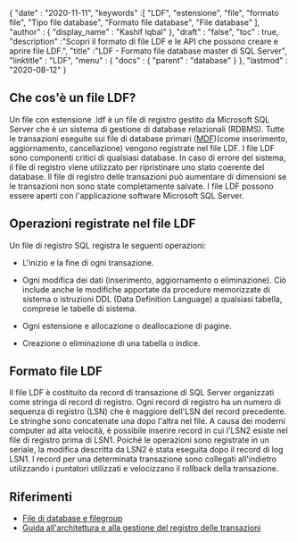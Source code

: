 {
  "date" : "2020-11-11",
  "keywords" :[ "LDF", "estensione", "file", "formato file", "Tipo file database", "Formato file database", "File database" ],
  "author" : {
    "display_name" : "Kashif Iqbal"
},
  "draft" : "false",
  "toc" : true,
  "description" :"Scopri il formato di file LDF e le API che possono creare e aprire file LDF.",
  "title" :"LDF - Formato file database master di SQL Server",
  "linktitle" : "LDF",
  "menu" : {
    "docs" : {
      "parent" : "database"
}
},
  "lastmod" : "2020-08-12"
}

## Che cos'è un file LDF?

Un file con estensione .ldf è un file di registro gestito da Microsoft SQL Server che è un sistema di gestione di database relazionali (RDBMS). Tutte le transazioni eseguite sui file di database primari ([MDF](/it/database/mdf/))(come inserimento, aggiornamento, cancellazione) vengono registrate nel file LDF. I file LDF sono componenti critici di qualsiasi database. In caso di errore del sistema, il file di registro viene utilizzato per ripristinare uno stato coerente del database. Il file di registro delle transazioni può aumentare di dimensioni se le transazioni non sono state completamente salvate. I file LDF possono essere aperti con l'applicazione software Microsoft SQL Server.

## Operazioni registrate nel file LDF

Un file di registro SQL registra le seguenti operazioni:

* L'inizio e la fine di ogni transazione.

* Ogni modifica dei dati (inserimento, aggiornamento o eliminazione). Ciò include anche le modifiche apportate da procedure memorizzate di sistema o istruzioni DDL (Data Definition Language) a qualsiasi tabella, comprese le tabelle di sistema.

* Ogni estensione e allocazione o deallocazione di pagine.

* Creazione o eliminazione di una tabella o indice.

## Formato file LDF

Il file LDF è costituito da record di transazione di SQL Server organizzati come stringa di record di registro. Ogni record di registro ha un numero di sequenza di registro (LSN) che è maggiore dell'LSN del record precedente. Le stringhe sono concatenate una dopo l'altra nel file. A causa dei moderni computer ad alta velocità, è possibile inserire record in cui l'LSN2 esiste nel file di registro prima di LSN1. Poiché le operazioni sono registrate in un seriale, la modifica descritta da LSN2 è stata eseguita dopo il record di log LSN1. I record per una determinata transazione sono collegati all'indietro utilizzando i puntatori utilizzati e velocizzano il rollback della transazione.
 

## Riferimenti

* [File di database e filegroup](https://learn.microsoft.com/en-us/sql/relational-databases/databases/database-files-and-filegroups?view=sql-server-ver15)
* [Guida all'architettura e alla gestione del registro delle transazioni](https://learn.microsoft.com/en-us/sql/relational-databases/sql-server-transaction-log-architecture-and-management-guide?view=sql-server-ver15)

